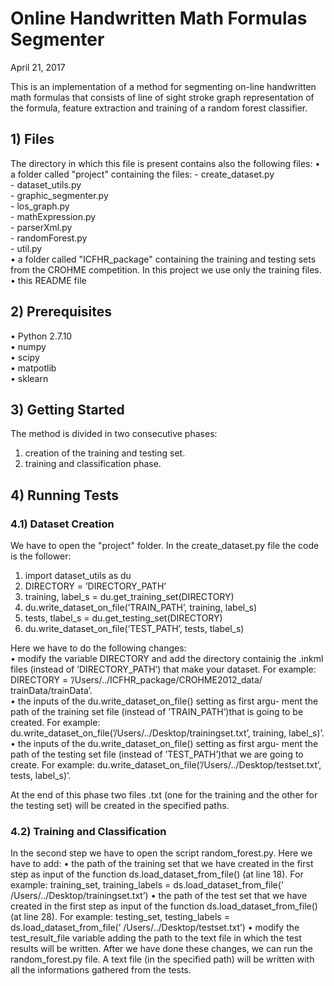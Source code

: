 # Online Handwritten Math Formulas Segmenter
April 21, 2017

This is an implementation of a method for segmenting on-line handwritten math formulas that consists of line of sight stroke graph representation of the formula, feature extraction and training of a random forest classifier.

## 1) Files
The directory in which this file is present contains also the following files:
  • a folder called "project" containing the files:
    - create_dataset.py  
    - dataset_utils.py  
    - graphic_segmenter.py  
    - los_graph.py  
    - mathExpression.py  
    - parserXml.py  
    - randomForest.py   
    - util.py  
  • a folder called "ICFHR_package" containing the training and testing sets from the CROHME competition. In this project we use only the training files.   
  • this README file  

## 2) Prerequisites
  • Python 2.7.10  
  • numpy  
  • scipy  
  • matpotlib  
  • sklearn  

## 3) Getting Started
The method is divided in two consecutive phases:
  1. creation of the training and testing set.
  2. training and classification phase.

## 4) Running Tests

### 4.1) Dataset Creation
We have to open the "project" folder. In the create_dataset.py file the code is the follower:  
  1. import dataset_utils as du  
  2. DIRECTORY = ’DIRECTORY_PATH’  
  3. training, label_s = du.get_training_set(DIRECTORY)  
  4. du.write_dataset_on_file(’TRAIN_PATH’, training, label_s)  
  5. tests, tlabel_s = du.get_testing_set(DIRECTORY)  
  6. du.write_dataset_on_file(’TEST_PATH’, tests, tlabel_s)  

Here we have to do the following changes:  
  • modify the variable DIRECTORY and add the directory containig the .inkml files (instead of ’DIRECTORY_PATH’) that make your dataset. For example:  
  DIRECTORY = ’/Users/../ICFHR_package/CROHME2012_data/ trainData/trainData’.  
  • the inputs of the du.write_dataset_on_file() setting as first argu- ment the path of the training set file (instead of ’TRAIN_PATH’)that is going to be created. For example: du.write_dataset_on_file(’/Users/../Desktop/trainingset.txt’, training, label_s)’.  
  • the inputs of the du.write_dataset_on_file() setting as first argu- ment the path of the testing set file (instead of ’TEST_PATH’)that we are going to create. For example: du.write_dataset_on_file(’/Users/../Desktop/testset.txt’, tests, label_s)’.  

At the end of this phase two files .txt (one for the training and the other
for the testing set) will be created in the specified paths.

### 4.2) Training and Classification
In the second step we have to open the script random_forest.py. Here we have to add:
  • the path of the training set that we have created in the first step as input of the function ds.load_dataset_from_file() (at line 18).
  For example:
  training_set, training_labels = ds.load_dataset_from_file(’ /Users/../Desktop/trainingset.txt’)
  • the path of the test set that we have created in the first step as input of the function ds.load_dataset_from_file() (at line 28).
  For example:
  testing_set, testing_labels = ds.load_dataset_from_file(’ /Users/../Desktop/testset.txt’)
  • modify the test_result_file variable adding the path to the text file in which the test results will be written.
After we have done these changes, we can run the random_forest.py file. A text file (in the specified path) will be written with all the informations gathered from the tests.

